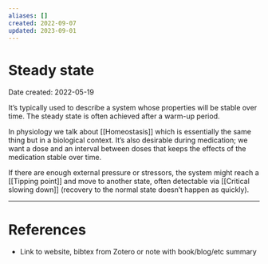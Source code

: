 ```yaml
---
aliases: []
created: 2022-09-07
updated: 2023-09-01
---
```


# Steady state
Date created: 2022-05-19

It’s typically used to describe a system whose properties will be stable over time. The steady state is often achieved after a warm-up period.

In physiology we talk about [[Homeostasis]] which is essentially the same thing but in a biological context. It’s also desirable during medication; we want a dose and an interval between doses that keeps the effects of the medication stable over time.

If there are enough external pressure or stressors, the system might reach a [[Tipping point]] and move to another state, often detectable via [[Critical slowing down]] (recovery to the normal state doesn’t happen as quickly).

---
# References
* Link to website, bibtex from Zotero or note with book/blog/etc summary